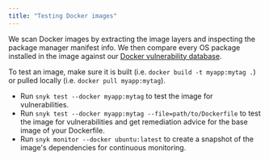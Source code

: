 ```yaml
---
title: "Testing Docker images"
---
```


We scan Docker images by extracting the image layers and inspecting the package manager manifest info. We then compare every OS package installed in the image against our [Docker vulnerability database](/vuln?type=linux).

To test an image, make sure it is built (i.e. `docker build -t myapp:mytag .`) or pulled locally (i.e. `docker pull myapp:mytag`).
* Run `snyk test --docker myapp:mytag` to test the image for vulnerabilities.
* Run `snyk test --docker myapp:mytag --file=path/to/Dockerfile` to test the image for vulnerabilities and get remediation advice for the base image of your Dockerfile.
* Run `snyk monitor --docker ubuntu:latest` to create a snapshot of the image's dependencies for continuous monitoring.
